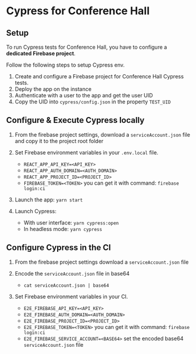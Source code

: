 # Cypress for Conference Hall

## Setup

To run Cypress tests for Conference Hall, you have to configure a **dedicated Firebase project**.

Follow the following steps to setup Cypress env.
1. Create and configure a Firebase project for Conference Hall Cypress tests.
2. Deploy the app on the instance
3. Authenticate with a user to the app and get the user UID
4. Copy the UID into `cypress/config.json` in the property `TEST_UID`

## Configure & Execute Cypress locally

1. From the firebase project settings, download a `serviceAccount.json` file and copy it to the project root folder
2. Set Firebase environment variables in your `.env.local` file.

    * `REACT_APP_API_KEY=<API_KEY>`
    * `REACT_APP_AUTH_DOMAIN=<AUTH_DOMAIN>`
    * `REACT_APP_PROJECT_ID=<PROJECT_ID>`
    * `FIREBASE_TOKEN=<TOKEN>` you can get it with command: `firebase login:ci`

3. Launch the app: `yarn start`
4. Launch Cypress:

    * With user interface: `yarn cypress:open`
    * In headless mode: `yarn cypress`

## Configure Cypress in the CI

1. From the firebase project settings download a `serviceAccount.json` file
2. Encode the `serviceAccount.json` file in base64

    * `cat serviceAccount.json | base64`

3. Set Firebase environment variables in your CI.

    * `E2E_FIREBASE_API_KEY=<API_KEY>`
    * `E2E_FIREBASE_AUTH_DOMAIN=<AUTH_DOMAIN>`
    * `E2E_FIREBASE_PROJECT_ID=<PROJECT_ID>`
    * `E2E_FIREBASE_TOKEN=<TOKEN>` you can get it with command: `firebase login:ci`
    * `E2E_FIREBASE_SERVICE_ACCOUNT=<BASE64>` set the encoded base64 `serviceAccount.json` file